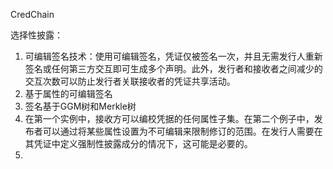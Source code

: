 CredChain

选择性披露：

1. 可编辑签名技术：使用可编辑签名，凭证仅被签名一次，并且无需发行人重新签名或任何第三方交互即可生成多个声明。此外，发行者和接收者之间减少的交互次数可以防止发行者关联接收者的凭证共享活动。
2. 基于属性的可编辑签名
3. 签名基于GGM树和Merkle树
4. 在第一个实例中，接收方可以编校凭据的任何属性子集。在第二个例子中，发布者可以通过将某些属性设置为不可编辑来限制修订的范围。在发行人需要在其凭证中定义强制性披露成分的情况下，这可能是必要的。
5. 

